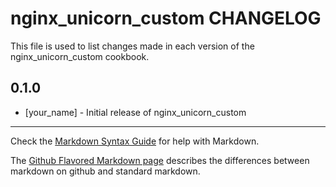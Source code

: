 nginx_unicorn_custom CHANGELOG
==============================

This file is used to list changes made in each version of the nginx_unicorn_custom cookbook.

0.1.0
-----
- [your_name] - Initial release of nginx_unicorn_custom

- - -
Check the [Markdown Syntax Guide](http://daringfireball.net/projects/markdown/syntax) for help with Markdown.

The [Github Flavored Markdown page](http://github.github.com/github-flavored-markdown/) describes the differences between markdown on github and standard markdown.
